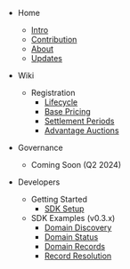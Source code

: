 <!-- docs/_sidebar.md -->

- Home
    * [Intro](/)
    * [Contribution](/misc/contribution.md)
    * [About](/misc/about.md)
    * [Updates](/misc/socials.md)

- Wiki
    - Registration
        * [Lifecycle](wiki/registration/lifecycle.md)
        * [Base Pricing](wiki/registration/base-pricing.md)
        * [Settlement Periods](wiki/registration/settlement.md)
        * [Advantage Auctions](wiki/registration/auctions.md)

- Governance
    - Coming Soon (Q2 2024)

- Developers
    - Getting Started
        * [SDK Setup](developers/sdk-setup.md)
    - SDK Examples (v0.3.x)
        * [Domain Discovery](developers/v0.3.x/domain-discovery.md)
        * [Domain Status](developers/v0.3.x/domain-status.md)
        * [Domain Records](developers/v0.3.x/domain-records.md)
        * [Record Resolution](developers/v0.3.x/record-resolution.md)

<footer class="sidebar-footer">
    <div class="runs-on-radix"></div>
</footer>